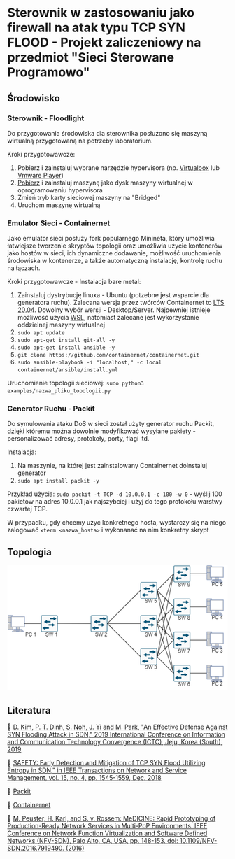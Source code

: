 # Sterownik w zastosowaniu jako firewall na atak typu TCP SYN FLOOD - Projekt zaliczeniowy na przedmiot "Sieci Sterowane Programowo"

## Środowisko

### Sterownik - Floodlight

Do przygotowania środowiska dla sterownika posłużono się maszyną wirtualną przygotowaną na potrzeby laboratorium.

Kroki przygotowawcze:

1. Pobierz i zainstaluj wybrane narzędzie hypervisora (np. [Virtualbox](https://www.virtualbox.org/) lub [Vmware Player](https://www.vmware.com/products/workstation-player.html))
2. [Pobierz](#foo) i zainstaluj maszynę jako dysk maszyny wirtualnej w oprogramowaniu hypervisora
3. Zmień tryb karty sieciowej maszyny na "Bridged"
4. Uruchom maszynę wirtualną

### Emulator Sieci - Containernet

Jako emulator sieci posłuży fork popularnego Minineta, który umożliwia łatwiejsze tworzenie skryptów topologii oraz umożliwia użycie kontenerów jako hostów w sieci, ich dynamiczne dodawanie, możliwość uruchomienia środowiska w kontenerze, a także automatyczną instalację, kontrolę ruchu na łączach.

Kroki przygotowawcze - Instalacja bare metal:

1. Zainstaluj dystrybucję linuxa - Ubuntu (potzebne jest wsparcie dla generatora ruchu). Zalecana wersja przez twórców Containernet to [LTS 20.04](https://releases.ubuntu.com/focal/). Dowolny wybór wersji - Desktop/Server. Najpewniej istnieje możliwość użycia [WSL](https://learn.microsoft.com/en-us/windows/wsl/about), natomiast zalecane jest wykorzystanie oddzielnej maszyny wirtualnej
2. `sudo apt update`
3. `sudo apt-get install git-all -y`
4. `sudo apt-get install ansible -y`
5. `git clone https://github.com/containernet/containernet.git`
6. `sudo ansible-playbook -i "localhost," -c local containernet/ansible/install.yml`

Uruchomienie topologii sieciowej:
`sudo python3 examples/nazwa_pliku_topologii.py`

### Generator Ruchu - Packit

Do symulowania ataku DoS w sieci został użyty generator ruchu Packit, dzięki któremu można dowolnie modyfikować wysyłane pakiety - personalizować adresy, protokoły, porty, flagi itd.

Instalacja:

1. Na maszynie, na której jest zainstalowany Containernet doinstaluj generator
2. `sudo apt install packit -y`

Przykład użycia:
`sudo packit -t TCP -d 10.0.0.1 -c 100 -w 0` - wyślij 100 pakietów na adres 10.0.0.1 jak najszybciej i użyj do tego protokołu warstwy czwartej TCP.

W przypadku, gdy chcemy użyć konkretnego hosta, wystarczy się na niego zalogować `xterm <nazwa_hosta>` i wykonanać na nim konkretny skrypt

## Topologia

![Alt text](sdn_topology.png)

## Literatura

📗 [D. Kim, P. T. Dinh, S. Noh, J. Yi and M. Park, "An Effective Defense Against SYN Flooding Attack in SDN," 2019 International Conference on Information and Communication Technology Convergence (ICTC), Jeju, Korea (South), 2019](https://ieeexplore.ieee.org/document/8939937)

📗 [SAFETY: Early Detection and Mitigation of TCP SYN Flood Utilizing Entropy in SDN," in IEEE Transactions on Network and Service Management, vol. 15, no. 4, pp. 1545-1559, Dec. 2018](https://ieeexplore.ieee.org/document/8423699)

📕 [Packit](https://linux.die.net/man/8/packit)

📕 [Containernet](https://containernet.github.io/)

📕 [M. Peuster, H. Karl, and S. v. Rossem: MeDICINE: Rapid Prototyping of Production-Ready Network Services in Multi-PoP Environments. IEEE Conference on Network Function Virtualization and Software Defined Networks (NFV-SDN), Palo Alto, CA, USA, pp. 148-153. doi: 10.1109/NFV-SDN.2016.7919490. (2016)](https://ieeexplore.ieee.org/document/7919490)
